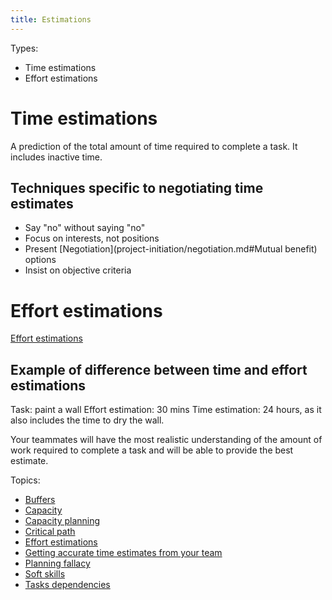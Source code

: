 ```yaml
---
title: Estimations
---
```

Types:
- Time estimations
- Effort estimations

# Time estimations
A prediction of the total amount of time required to complete a task. It includes inactive time.

## Techniques specific to negotiating time estimates
- Say "no" without saying "no"
- Focus on interests, not positions
- Present [Negotiation](project-initiation/negotiation.md#Mutual benefit) options
- Insist on objective criteria

# Effort estimations
[Effort estimations](project-planning/estimations/effort-estimations.md)

## Example of difference between time and effort estimations
Task: paint a wall
Effort estimation: 30 mins
Time estimation: 24 hours, as it also includes the time to dry the wall.

Your teammates will have the most realistic understanding of the amount of work required to complete a task and will be able to provide the best estimate. 

Topics:
- [Buffers](project-planning/estimations/buffers.md)
- [Capacity](project-planning/estimations/capacity.md)
- [Capacity planning](project-planning/estimations/capacity-planning.md)
- [Critical path](project-planning/estimations/critical-path.md)
- [Effort estimations](project-planning/estimations/effort-estimations.md)
- [Getting accurate time estimates from your team](project-planning/estimations/getting-accurate-time-estimates-from-your-team.md)
- [Planning fallacy](project-planning/estimations/planning-fallacy.md)
- [Soft skills](project-planning/estimations/soft-skills.md)
- [Tasks dependencies](project-planning/estimations/tasks-dependencies.md)


